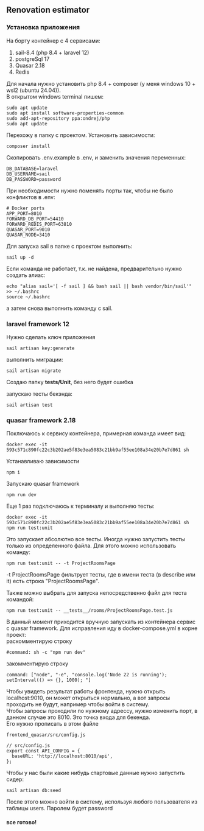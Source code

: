 ## Renovation estimator

### Установка приложения

На борту контейнер с 4 сервисами:
1. sail-8.4 (php 8.4 + laravel 12)<br>
2. postgreSql 17<br>
3. Quasar 2.18<br>
4. Redis<br>

Для начала нужно установить php 8.4 + composer (у меня windows 10 + wsl2 (ubuntu 24.04)).<br>
В открытом windows terminal пишем:
<pre><code>sudo apt update
sudo apt install software-properties-common
sudo add-apt-repository ppa:ondrej/php
sudo apt update</code>
</pre>

Перехожу в папку с проектом. Установить зависимости:
<pre><code>composer install</code></pre>

Скопировать .env.example в .env, и заменить значения переменных:
<pre><code>DB_DATABASE=laravel
DB_USERNAME=sail
DB_PASSWORD=password</code></pre>

При необходимости нужно поменять порты так, чтобы не было конфликтов в .env:
<pre><code># Docker ports
APP_PORT=8010
FORWARD_DB_PORT=54410
FORWARD_REDIS_PORT=63810
QUASAR_PORT=9010
QUASAR_NODE=3410</code></pre>

Для запуска sail в папке с проектом выполнить:
<pre><code>sail up -d</code></pre>

Если команда не работает, т.к. не найдена, предварительно нужно создать алиас:
<pre><code>echo "alias sail='[ -f sail ] && bash sail || bash vendor/bin/sail'" >> ~/.bashrc
source ~/.bashrc
</code></pre>
а затем снова выполнить команду с sail. 

### laravel framework 12
Нужно сделать ключ приложения
<pre><code>sail artisan key:generate</code></pre>

выполнить миграции:
<pre><code>sail artisan migrate</code></pre>

Создаю папку **tests/Unit**, без него будет ошибка <br>

запускаю тесты бекэнда:
<pre><code>sail artisan test</code></pre>

### quasar framework 2.18
Поключаюсь к сервису контейнера, примерная команда имеет вид:
<pre><code>docker exec -it 593c571c890fc22c3b202ae5f83e3ea5083c21bb9af55ee108a34e20b7e7d861 sh</code></pre>

Устанавливаю зависимости
<pre><code>npm i</code></pre>

Запускаю quasar framework
<pre><code>npm run dev</code></pre>

Еще 1 раз подключаюсь к терминалу и выполняю тесты:
<pre><code>docker exec -it 593c571c890fc22c3b202ae5f83e3ea5083c21bb9af55ee108a34e20b7e7d861 sh
npm run test:unit</code></pre>

Это запускает абсолютно все тесты. Иногда нужно запустить тесты только из определенного файла. Для этого можно использовать команду:
<pre><code>npm run test:unit -- -t ProjectRoomsPage</code></pre>
-t ProjectRoomsPage фильтрует тесты, где в имени теста (в describe или it) есть строка "ProjectRoomsPage".

Также можно выбрать для запуска непосредственно файл для теста командой:
<pre><code>npm run test:unit -- __tests__/rooms/ProjectRoomsPage.test.js</code></pre>

В данный момент приходится вручную запускать из контейнера сервис с quasar framework. 
Для исправления иду в docker-compose.yml в корне проект: <br>
раскомментирую строку
<pre><code>#command: sh -c "npm run dev"</code></pre>
закомментирую строку
<pre><code>command: ["node", "-e", "console.log('Node 22 is running'); setInterval(() => {}, 1000); "]</code></pre>

Чтобы увидеть результат работы фронтенда, нужно открыть localhost:9010, он может открыться нормально, а вот запросы 
проходить не будут, например чтобы войти в систему. 
<br>
Чтобы запросы проходили по нужному адрессу, нужно изменить порт, в данном случае это 8010. Это точка входа для бекенда. 
<br>
Его нужно прописать в этом файле
<pre><code>frontend_quasar/src/config.js</code></pre>
<pre><code>// src/config.js
export const API_CONFIG = {
  baseURL: 'http://localhost:8010/api',
};
</code></pre>

Чтобы у нас были какие нибудь стартовые данные нужно запустить сидер:
<pre><code>sail artisan db:seed</code></pre>
После этого можно войти в систему, используя любого пользователя из таблицы users. Паролем будет password

#### все готово! 
